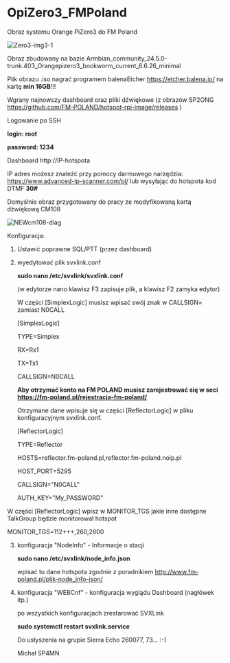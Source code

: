 # OpiZero3_FMPoland

Obraz systemu Orange PiZero3 do FM Poland

![Zero3-img3-1](https://github.com/SP4MN/OpiZero3_FMPoland/assets/166878544/611f54d7-f2cf-4572-adec-044a27b51fa5)

Obraz zbudowany na bazie Armbian_community_24.5.0-trunk.403_Orangepizero3_bookworm_current_6.6.26_minimal

Plik obrazu .iso nagrać programem balenaEtcher https://etcher.balena.io/ na kartę **min 16GB**!!! 

Wgrany najnowszy dashboard oraz pliki dźwiękowe (z obrazów SP2ONG https://github.com/FM-POLAND/hotspot-rpi-image/releases ) 

Logowanie po SSH

**login: root**

**password: 1234**

Dashboard http://IP-hotspota 

IP adres możesz znaleźć przy pomocy darmowego narzędzia: https://www.advanced-ip-scanner.com/pl/ lub wysyłając do hotspota kod DTMF **30#**

Domyślnie obraz przygotowany do pracy ze modyfikowaną kartą dźwiękową CM108

![NEWcm108-diag](https://github.com/SP4MN/OpiZero3_FMPoland/assets/166878544/1e18b68e-740a-41d2-97f6-8ec342d9bbe3)


Konfiguracja:
1. Ustawić poprawne SQL/PTT (przez dashboard)
2. wyedytować plik svxlink.conf
 
	 **sudo nano /etc/svxlink/svxlink.conf**
   
   (w edytorze nano klawisz F3 zapisuje plik, a klawisz F2 zamyka edytor)

   W części [SimplexLogic] musisz wpisać swój znak w CALLSIGN= zamiast N0CALL

   [SimplexLogic]

   TYPE=Simplex

   RX=Rx1

   TX=Tx1

   CALLSIGN=N0CALL

   **Aby otrzymać konto na FM POLAND musisz zarejestrować się w seci https://fm-poland.pl/rejestracja-fm-poland/**

   Otrzymane dane wpisuje się w części [ReflectorLogic] w pliku konfiguracyjnym svxlink.conf.
   
  	[ReflectorLogic]

  	TYPE=Reflector

  	HOSTS=reflector.fm-poland.pl,reflector.fm-poland.noip.pl

  	HOST_PORT=5295

  	CALLSIGN="N0CALL"

  	AUTH_KEY="My_PASSWORD"

  W części [ReflectorLogic] wpisz w MONITOR_TGS jakie inne dostępne TalkGroup będzie monitorował hotspot
  
  MONITOR_TGS=112+++,260,2600

3. konfiguracja "NodeInfo" - Informacje o stacji

   **sudo nano /etc/svxlink/node_info.json**

   wpisać tu dane hotspota zgodnie z poradnikiem http://www.fm-poland.pl/plik-node_info-json/ 

5. konfiguracja "WEBCnf" - konfiguracja wyglądu Dashboard (nagłówek itp.)

   po wszystkich konfiguracjach zrestarować SVXLink
   
	**sudo systemctl restart svxlink.service**

   
   Do usłyszenia na grupie Sierra Echo 260077, 73... :-)

  
   Michał SP4MN 

